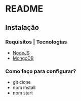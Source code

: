# README #

## Instalação ##

### Requisitos | Tecnologias ###

* <a href="https://nodejs.org/en/download/">NodeJS</a>
* <a href="https://docs.mongodb.com/manual/administration/install-community/">MongoDB</a>

### Como faço para configurar? ###

* git clone
* npm install
* npm start
